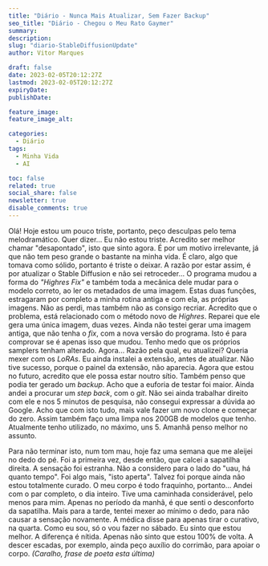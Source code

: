 ```yaml
---
title: "Diário - Nunca Mais Atualizar, Sem Fazer Backup"
seo_title: "Diário - Chegou o Meu Rato Gaymer"
summary: 
description: 
slug: "diario-StableDiffusionUpdate"
author: Vitor Marques

draft: false
date: 2023-02-05T20:12:27Z
lastmod: 2023-02-05T20:12:27Z
expiryDate: 
publishDate: 

feature_image: 
feature_image_alt:

categories:
  - Diário
tags:
  - Minha Vida
  - AI

toc: false
related: true
social_share: false
newsletter: true
disable_comments: true
---
```


Olá! Hoje estou um pouco triste, portanto, peço desculpas pelo tema melodramático. Quer dizer... Eu não estou triste. Acredito ser melhor chamar "desapontado", isto que sinto agora. É por um motivo irrelevante, já que não tem peso grande o bastante na minha vida. É claro, algo que tomava como sólido, portanto é triste o deixar. A razão por estar assim, é por atualizar o Stable Diffusion e não sei retroceder... O programa mudou a forma do *"Highres Fix"* e também toda a mecânica dele mudar para o modelo correto, ao ler os metadados de uma imagem. Estas duas funções, estragaram por completo a minha rotina antiga e com ela, as próprias imagens. Não as perdi, mas também não as consigo recriar. Acredito que o problema, está relacionado com o método novo de *Highres*. Reparei que ele gera uma única imagem, duas vezes. Ainda não testei gerar uma imagem antiga, que não tenha o *fix*, com a nova versão do programa. Isto é para comprovar se é apenas isso que mudou. Tenho medo que os próprios samplers tenham alterado. Agora... Razão pela qual, eu atualizei? Queria mexer com os *LoRAs*. Eu ainda instalei a extensão, antes de atualizar. Não tive sucesso, porque o painel da extensão, não aparecia. Agora que estou no futuro, acredito que ele possa estar noutro sítio. Também penso que podia ter gerado um *backup*. Acho que a euforia de testar foi maior. Ainda andei a procurar um *step back*, com o *git*. Não sei ainda trabalhar direito com ele e nos 5 minutos de pesquisa, não consegui expressar a dúvida ao Google. Acho que com isto tudo, mais vale fazer um novo clone e começar do zero. Assim também faço uma limpa nos 200GB de modelos que tenho. Atualmente tenho utilizado, no máximo, uns 5. Amanhã penso melhor no assunto.

Para não terminar isto, num tom mau, hoje faz uma semana que me aleijei no dedo do pé. Foi a primeira vez, desde então, que calcei a sapatilha direita. A sensação foi estranha. Não a considero para o lado do "uau, há quanto tempo". Foi algo mais, "isto aperta". Talvez foi porque ainda não estou totalmente curado. O meu corpo é todo fraquinho, portanto... Andei com o par completo, o dia inteiro. Tive uma caminhada considerável, pelo menos para mim. Apenas no período da manhã, é que senti o desconforto da sapatilha. Mais para a tarde, tentei mexer ao mínimo o dedo, para não causar a sensação novamente. A médica disse para apenas tirar o curativo, na quarta. Como eu sou, só o vou fazer no sábado. Eu sinto que estou melhor. A diferença é nítida. Apenas não sinto que estou 100% de volta. A descer escadas, por exemplo, ainda peço auxílio do corrimão, para apoiar o corpo. *(Caralho, frase de poeta esta última)*